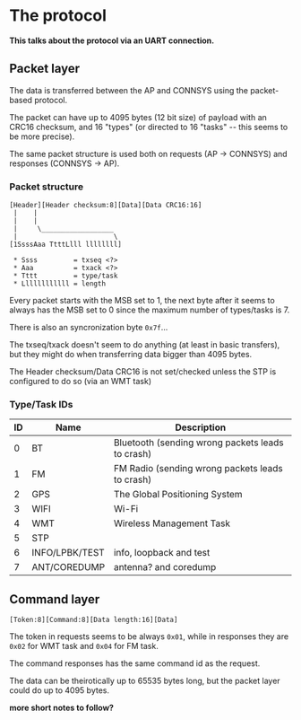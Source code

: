 # The protocol

**This talks about the protocol via an UART connection.**

## Packet layer

The data is transferred between the AP and CONNSYS using the packet-based protocol.

The packet can have up to 4095 bytes (12 bit size) of payload with an CRC16 checksum,
and 16 "types" (or directed to 16 "tasks" -- this seems to be more precise).

The same packet structure is used both on requests (AP -> CONNSYS) and responses (CONNSYS -> AP).

### Packet structure

```
[Header][Header checksum:8][Data][Data CRC16:16]
 |    |
 |    |
 |     \__________________
 |                        \
[1SsssAaa TtttLlll llllllll]

 * Ssss         = txseq <?>
 * Aaa          = txack <?>
 * Tttt         = type/task
 * Llllllllllll = length
```

Every packet starts with the MSB set to 1,
the next byte after it seems to always has the MSB set to 0 since the maximum number of types/tasks is 7.

There is also an syncronization byte `0x7f`...

The txseq/txack doesn't seem to do anything (at least in basic transfers),
but they might do when transferring data bigger than 4095 bytes.

The Header checksum/Data CRC16 is not set/checked unless the STP is configured to do so (via an WMT task)

### Type/Task IDs

| ID |     Name       |                    Description                    |
|----|----------------|---------------------------------------------------|
| 0  | BT             | Bluetooth (sending wrong packets leads to crash)  |
| 1  | FM             | FM Radio (sending wrong packets leads to crash)   |
| 2  | GPS            | The Global Positioning System                     |
| 3  | WIFI           | Wi-Fi                                             |
| 4  | WMT            | Wireless Management Task                          |
| 5  | STP            |                                                   |
| 6  | INFO/LPBK/TEST | info, loopback and test                           |
| 7  | ANT/COREDUMP   | antenna? and coredump                             |

## Command layer

`[Token:8][Command:8][Data length:16][Data]`

The token in requests seems to be always `0x01`,
while in responses they are `0x02` for WMT task and `0x04` for FM task.

The command responses has the same command id as the request.

The data can be theirotically up to 65535 bytes long, but the packet layer could do up to 4095 bytes.

**more short notes to follow?**
